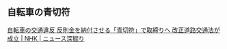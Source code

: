 ## 自転車の青切符

[自転車の交通違反 反則金を納付させる「青切符」で取締りへ 改正道路交通法が成立 | NHK | ニュース深掘り](https://www3.nhk.or.jp/news/html/20240517/k10014452021000.html)
